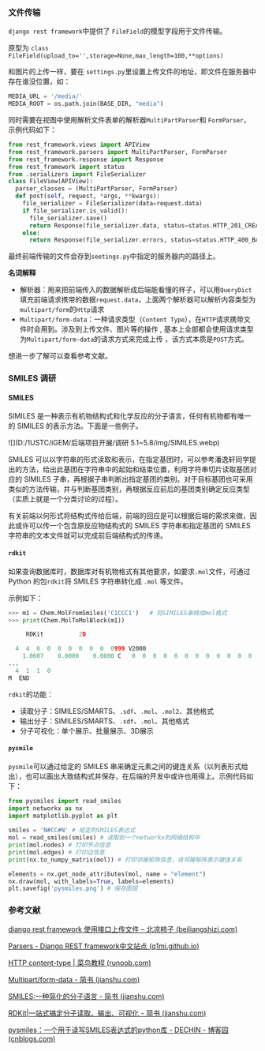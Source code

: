 ### 文件传输

`django rest framework`中提供了 `FileField`的模型字段用于文件传输。

原型为 `class FileField(upload_to='',storage=None,max_length=100,**options)`

和图片的上传一样，要在 `settings.py`里设置上传文件的地址，即文件在服务器中存在谁没位置，如：

```python
MEDIA_URL = '/media/'
MEDIA_ROOT = os.path.join(BASE_DIR, "media")
```

同时需要在视图中使用解析文件表单的解析器`MultiPartParser`和 `FormParser`，示例代码如下：

```python
from rest_framework.views import APIView
from rest_framework.parsers import MultiPartParser, FormParser
from rest_framework.response import Response
from rest_framework import status
from .serializers import FileSerializer
class FileView(APIView):
  parser_classes = (MultiPartParser, FormParser)
  def post(self, request, *args, **kwargs):
    file_serializer = FileSerializer(data=request.data)
    if file_serializer.is_valid():
      file_serializer.save()
      return Response(file_serializer.data, status=status.HTTP_201_CREATED)
    else:
      return Response(file_serializer.errors, status=status.HTTP_400_BAD_REQUEST)
```

最终前端传输的文件会存到`seetings.py`中指定的服务器内的路径上。

**名词解释**

- 解析器：用来把前端传入的数据解析成后端能看懂的样子，可以用`QueryDict`填充前端请求携带的数据`request.data`，上面两个解析器可以解析内容类型为`multipart/form`的`Http`请求 
- `Multipart/form-data`：一种请求类型（`Content Type`），在`HTTP`请求携带文件时会用到。涉及到上传文件、图片等的操作 , 基本上全部都会使用请求类型为`Multipart/form-data`的请求方式来完成上传 ，该方式本质是`POST`方式。

想进一步了解可以查看参考文献。

### SMILES 调研

#### SMILES

SIMILES 是一种表示有机物结构式和化学反应的分子语言，任何有机物都有唯一的 SIMILES 的表示方法。下面是一些例子。

![](D:/1USTC/iGEM/后端项目开展/调研 5.1~5.8/img/SIMILES.webp)

SMILES 可以以字符串的形式读取和表示，在指定基团时，可以参考潘逸轩同学提出的方法，给出此基团在字符串中的起始和结束位置，利用字符串切片读取基团对应的 SIMILES 子串，再根据子串判断出指定基团的类别。对于目标基团也可采用类似的方法传输，并与判断基团类别，再根据反应前后的基团类别确定反应类型（实质上就是一个分类讨论的过程）。

有关前端以何形式将结构式传给后端，前端的回应是可以根据后端的需求来做，因此或许可以传一个包含原反应物结构式的 SMILES 字符串和指定基团的 SMILES 字符串的文本文件就可以完成前后端结构式的传递。

#### `rdkit`

如果查询数据库时，数据库对有机物格式有其他要求，如要求`.mol`文件，可通过 Python 的包`rdkit`将 SMILES 字符串转化成 `.mol` 等文件。

示例如下：

```python
>>> m1 = Chem.MolFromSmiles('C1CCC1')	# 将SIMILES串转成mol格式
>>> print(Chem.MolToMolBlock(m1))

     RDKit          2D

  4  4  0  0  0  0  0  0  0  0999 V2000
    1.0607    0.0000    0.0000 C   0  0  0  0  0  0  0  0  0  0  0  0
...
  4  1  1  0
M  END
```

`rdkit`的功能：

- 读取分子：SIMILES/SMARTS、`.sdf`、`.mol`、`.mol2`、其他格式
- 输出分子：SIMILES/SMARTS、`.sdf`、`.mol`、其他格式
- 分子可视化：单个展示、批量展示、3D展示

#### `pysmile`

`pysmile`可以通过给定的 SMILES 串来确定元素之间的键连关系（以列表形式给出），也可以画出大致结构式并保存，在后端的开发中或许也用得上。示例代码如下：

```python
from pysmiles import read_smiles
import networkx as nx
import matplotlib.pyplot as plt
    
smiles = 'N#CC#N' # 给定的SMILES表达式
mol = read_smiles(smiles) # 读取到一个networkx的网络结构中
print(mol.nodes) # 打印节点信息
print(mol.edges) # 打印边信息
print(nx.to_numpy_matrix(mol)) # 打印邻接矩阵信息，该邻接矩阵表示键连关系

elements = nx.get_node_attributes(mol, name = "element")
nx.draw(mol, with_labels=True, labels=elements)
plt.savefig('pysmiles.png') # 保存图层
```



### 参考文献

[django rest framework 使用接口上传文件 – 北凉柿子 (beiliangshizi.com)](http://www.beiliangshizi.com/?p=811)

[Parsers - Django REST framework中文站点 (q1mi.github.io)](https://q1mi.github.io/Django-REST-framework-documentation/api-guide/parsers_zh/)

[HTTP content-type | 菜鸟教程 (runoob.com)](https://www.runoob.com/http/http-content-type.html)

[Multipart/form-data - 简书 (jianshu.com)](https://www.jianshu.com/p/e810d1799384)

[SMILES:一种简化的分子语言 - 简书 (jianshu.com)](https://www.jianshu.com/p/8c915de5ad4d)

[RDKit|一站式搞定分子读取、输出、可视化 - 简书 (jianshu.com)](https://www.jianshu.com/p/c0df2942d8d1)

[pysmiles：一个用于读写SMILES表达式的python库 - DECHIN - 博客园 (cnblogs.com)](https://www.cnblogs.com/dechinphy/p/pysmiles.html)